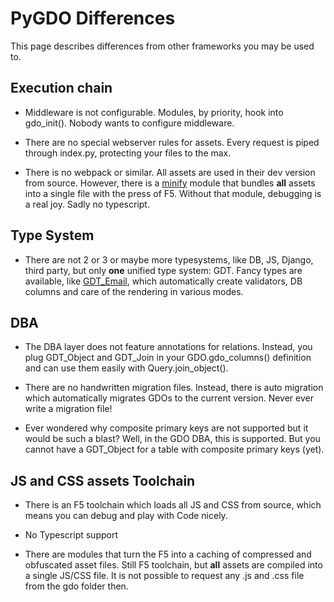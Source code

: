 # PyGDO Differences

This page describes differences from other frameworks you may be used to.


## Execution chain

- Middleware is not configurable. Modules, by priority, hook into gdo_init().
  Nobody wants to configure middleware.

- There are no special webserver rules for assets.
  Every request is piped through index.py, protecting your files to the max.

- There is no webpack or similar. All assets are used in their dev version from source.
  However, there is a [minify](https://github.com/gizmore/pygdo-minifier) module
  that bundles **all** assets into a single file with the press of F5.
  Without that module, debugging is a real joy. Sadly no typescript.


## Type System

- There are not 2 or 3 or maybe more typesystems, like DB, JS, Django, third party,
  but only **one** unified type system: GDT.
  Fancy types are available, like [GDT_Email](../gdo/mail/GDT_Email.py), which
  automatically create validators, DB columns and care of the rendering in various modes.


## DBA

- The DBA layer does not feature annotations for relations.
  Instead, you plug GDT_Object and GDT_Join in your GDO.gdo_columns() definition
  and can use them easily with Query.join_object().

- There are no handwritten migration files.
  Instead, there is auto migration which automatically migrates GDOs to the current version.
  Never ever write a migration file!

- Ever wondered why composite primary keys are not supported but it would be such a blast?
  Well, in the GDO DBA, this is supported.
  But you cannot have a GDT_Object for a table with composite primary keys (yet).


## JS and CSS assets Toolchain

- There is an F5 toolchain which loads all JS and CSS from source,
  which means you can debug and play with Code nicely.

- No Typescript support

- There are modules that turn the F5 into a caching of compressed and obfuscated asset files.
  Still F5 toolchain, but **all** assets are compiled into a single JS/CSS file.
  It is not possible to request any .js and .css file from the gdo folder then.
